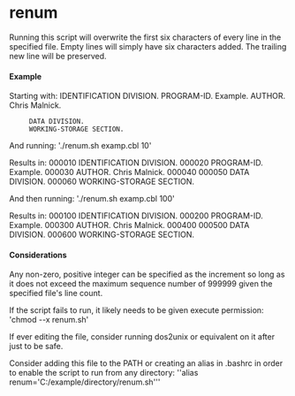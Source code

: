# **renum**

Running this script will overwrite the first six characters of every line in the specified file.
Empty lines will simply have six characters added. The trailing new line will be preserved.

#### Example

Starting with:
         IDENTIFICATION DIVISION.
         PROGRAM-ID. Example.
         AUTHOR. Chris Malnick.
        
         DATA DIVISION.
         WORKING-STORAGE SECTION.

And running:
'./renum.sh examp.cbl 10'

Results in:
  000010 IDENTIFICATION DIVISION.
  000020 PROGRAM-ID. Example.
  000030 AUTHOR. Chris Malnick.
  000040
  000050 DATA DIVISION.
  000060 WORKING-STORAGE SECTION.

And then running:
'./renum.sh examp.cbl 100'

Results in:
  000100 IDENTIFICATION DIVISION.
  000200 PROGRAM-ID. Example.
  000300 AUTHOR. Chris Malnick.
  000400
  000500 DATA DIVISION.
  000600 WORKING-STORAGE SECTION.

#### Considerations

Any non-zero, positive integer can be specified as the increment so long as it does not exceed the maximum sequence number of 999999 given the specified file's line count.

If the script fails to run, it likely needs to be given execute permission:
'chmod --x renum.sh'

If ever editing the file, consider running dos2unix or equivalent on it after just to be safe.

Consider adding this file to the PATH or creating an alias in .bashrc in order to enable the script to run from any directory:
''alias renum='C:/example/directory/renum.sh'''
